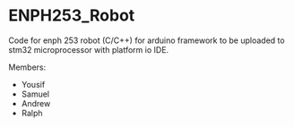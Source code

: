 # ENPH253_Robot
Code for enph 253 robot (C/C++) for arduino framework to be uploaded to stm32 microprocessor with platform io IDE.

Members:
* Yousif
* Samuel
* Andrew
* Ralph
